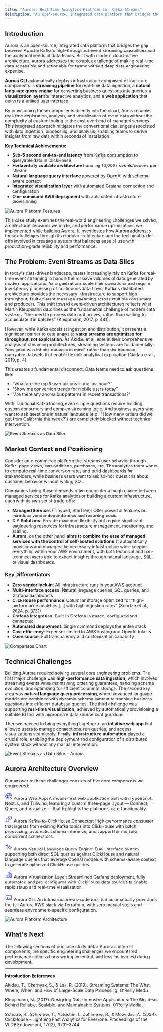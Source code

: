 ```yaml
---
title: "Aurora: Real-Time Analytics Platform for Kafka Streams"
description: "An open-source, integrated data platform that bridges the gap between Apache Kafka's high-throughput event streaming capabilities and the analytical needs of data teams."
---
```


## Introduction

Aurora is an open-source, integrated data platform that bridges the gap between Apache Kafka's high-throughput event streaming capabilities and the analytical needs of data teams. Built with modern cloud-native architecture, Aurora addresses the complex challenge of making real-time data accessible and actionable for teams without deep data engineering expertise.

**Aurora CLI** automatically deploys infrastructure composed of four core components: a **streaming pipeline** for real-time data ingestion, a **natural language query engine** for converting business questions into queries, a **visualization layer** for interactive analytics, and a **web application** that delivers a unified user interface.

By provisioning these components directly into the cloud, Aurora enables real-time exploration, analysis, and visualization of event data without the complexity of custom tooling or the cost overhead of managed services. This integrated approach mitigates the conventional challenges associated with data ingestion, processing, and analysis, enabling teams to derive insights from raw data within seconds of installation.

**Key Technical Achievements:**
- **Sub-5 second end-to-end latency** from Kafka consumption to queryable data in ClickHouse
- **Horizontally scalable architecture** handling 10,000+ events/second per stream
- **Natural language query interface** powered by OpenAI with schema-aware context
- **Integrated visualization layer** with automated Grafana connection and configuration
- **One-command AWS deployment** with automated infrastructure provisioning

![Aurora Platform Features](../../../assets/case-study/introduction/features-1.png)

This case study examines the real-world engineering challenges we solved, architectural decisions we made, and performance optimizations we implemented while building Aurora. It investigates how Aurora addresses these challenges through its modular architecture and the technical trade-offs involved in creating a system that balances ease of use with production-grade reliability and performance.

## The Problem: Event Streams as Data Silos

In today's data-driven landscape, teams increasingly rely on Kafka for real-time event streaming to handle the massive volumes of data generated by modern applications. As organizations scale their operations and require low-latency processing of continuous data flows, Kafka's distributed architecture provides the necessary infrastructure to support high-throughput, fault-tolerant message streaming across multiple consumers and producers. This shift toward event-driven architectures reflects what Martin Kleppmann describes as the fundamental challenge of modern data systems, "the need to process data as it arrives, rather than waiting to accumulate it in batches" (Kleppmann, 2017, p. 441).

However, while Kafka excels at ingestion and distribution, it presents a significant barrier to data analysis: **Kafka streams are optimized for throughput, not exploration.** As Akidau et al. note in their comprehensive analysis of streaming architectures, streaming systems are fundamentally "designed with infinite datasets in mind" rather than the bounded, queryable datasets that enable flexible analytical exploration (Akidau et al., 2019, p. 4).

This creates a fundamental disconnect. Data teams need to ask questions like:
- "What are the top 5 user actions in the last hour?"
- "Show me conversion trends for mobile users today"
- "Are there any anomalous patterns in recent transactions?"

With traditional Kafka tooling, even simple questions require building custom consumers and complex streaming logic. And business users who want to ask questions in natural language (e.g., "How many orders did we get from California this week?") are completely blocked without technical intervention.

![Event Streams as Data Silos](../../../assets/case-study/introduction/event-streams-as-data-silos.png)

## Market Context and Positioning

Consider an e-commerce platform that streams user behavior through Kafka: page views, cart additions, purchases, etc. The analytics team wants to compute real-time conversion rates and build dashboards for stakeholders, while business users want to ask ad-hoc questions about customer behavior without writing SQL.

Companies facing these demands often encounter a tough choice between managed services for Kafka analytics or building a custom infrastructure, each with its own set of trade-offs:

- **Managed Services** (Tinybird, StarTree): Offer powerful features but introduce vendor dependencies and recurring costs.
- **DIY Solutions**: Provide maximum flexibility but require significant engineering resources for infrastructure management, monitoring, and scaling.
- **Aurora**, on the other hand, **aims to combine the ease of managed services with the control of self-hosted solutions**. It automatically provisions and manages the necessary infrastructure while keeping everything within your AWS environment, with both technical and non-technical users able to extract insights through natural language, SQL, or visual dashboards.

### Key Differentiators
- **Zero vendor lock-in**: All infrastructure runs in your AWS account
- **Multi-interface access**: Natural language queries, SQL queries, and Grafana dashboards
- **ClickHouse performance**: Columnar storage optimized for "high-performance analytics [...] with high ingestion rates" (Schulze et al., 2024, p. 3731)
- **Grafana Integration**: Built-in Grafana instance, configured and connected
- **Automated deployment**: Single command deploys the entire stack
- **Cost efficiency**: Expenses limited to AWS hosting and OpenAI tokens
- **Open source**: Full transparency and customization capability

![Comparison Chart](../../../assets/case-study/introduction/comparison-chart.png)

## Technical Challenges

Building Aurora required solving several core engineering problems. The first major challenge was **high-performance data ingestion**, which involved streaming events while maintaining ordering guarantees, handling schema evolution, and optimizing for efficient columnar storage. The second key area was **natural language query processing**, where advanced language models are combined with dynamic schema context to translate business questions into efficient database queries. The third challenge was supporting **real-time visualization**, achieved by automatically provisioning a suitable BI tool with appropriate data source configurations.

Then we needed to bring everything together in an **intuitive web app** that allowed users to manage connections, run queries, and access visualizations seamlessly. Finally, **infrastructure automation** played a crucial role, enabling the deployment and configuration of a distributed system stack without any manual intervention.

![Event Streams as Data Silos - Aurora](../../../assets/case-study/introduction/event-streams-as-data-silos-aurora.png)

## Aurora Architecture Overview

Our answer to these challenges consists of five core components we engineered:
<div class="icon-list">
 <p>
    <svg xmlns="http://www.w3.org/2000/svg" width="24" height="24" viewBox="0 0 24 24"><g fill="none" stroke="#3d50f5" stroke-width="1.5"><path stroke-linecap="round" stroke-linejoin="round" d="M22 12c0-5.523-4.477-10-10-10S2 6.477 2 12s4.477 10 10 10"/><path stroke-linecap="round" stroke-linejoin="round" d="M13 2.05S16 6 16 12m-5 9.95S8 18 8 12s3-9.95 3-9.95M2.63 15.5H12m-9.37-7h18.74"/><path d="M21.879 17.917c.494.304.463 1.043-.045 1.101l-2.567.291l-1.151 2.312c-.228.459-.933.234-1.05-.334l-1.255-6.116c-.099-.48.333-.782.75-.525z" clip-rule="evenodd"/></g></svg>
    Aurora Web App: A mobile-first web application built with TypeScript, Next.js, and Tailwind, featuring a custom three-page layout — Connect, Query, and Visualize — that highlights the platform’s core functionality.
  </p>
  <p>
    <svg xmlns="http://www.w3.org/2000/svg" width="24" height="24" viewBox="0 0 24 24"><path fill="none" stroke="#3d50f5" stroke-linecap="round" stroke-width="1.5" d="M4.513 19.487c2.512 2.392 5.503 1.435 6.7.466c.618-.501.897-.825 1.136-1.065c.837-.777.784-1.555.24-2.177c-.219-.249-1.616-1.591-2.956-2.967c-.694-.694-1.172-1.184-1.582-1.58c-.547-.546-1.026-1.172-1.744-1.154c-.658 0-1.136.58-1.735 1.179c-.688.688-1.196 1.555-1.375 2.333c-.539 2.273.299 3.888 1.316 4.965Zm0 0L2 21.999M19.487 4.515c-2.513-2.394-5.494-1.42-6.69-.45c-.62.502-.898.826-1.138 1.066c-.837.778-.784 1.556-.239 2.178c.078.09.31.32.635.644m7.432-3.438c1.017 1.077 1.866 2.71 1.327 4.985c-.18.778-.688 1.645-1.376 2.334c-.598.598-1.077 1.179-1.735 1.179c-.718.018-1.09-.502-1.639-1.048m3.423-7.45L22 2m-5.936 9.964c-.41-.395-.994-.993-1.688-1.687c-.858-.882-1.74-1.75-2.321-2.325m4.009 4.012l-1.562 1.525m-3.99-3.984l1.543-1.553"/></svg>
    Aurora Kafka-to-ClickHouse Connector: High-performance consumer that ingests from existing Kafka topics into ClickHouse with batch processing, automatic schema inference, and support for multiple concurrent connections.
  </p>
  <p>
    <svg xmlns="http://www.w3.org/2000/svg" width="24" height="24" viewBox="0 0 24 24"><path fill="none" stroke="#3d50f5" stroke-linejoin="round" stroke-width="1.5" d="M15 19c1.2-3.678 2.526-5.005 6-6c-3.474-.995-4.8-2.322-6-6c-1.2 3.678-2.526 5.005-6 6c3.474.995 4.8 2.322 6 6Zm-8-9c.6-1.84 1.263-2.503 3-3c-1.737-.497-2.4-1.16-3-3c-.6 1.84-1.263 2.503-3 3c1.737.497 2.4 1.16 3 3Zm1.5 10c.3-.92.631-1.251 1.5-1.5c-.869-.249-1.2-.58-1.5-1.5c-.3.92-.631 1.251-1.5 1.5c.869.249 1.2.58 1.5 1.5Z"/></svg>
    Aurora Natural Language Query Engine: Dual-interface system supporting both direct SQL queries against ClickHouse and natural language queries that leverage OpenAI models with schema-aware context to generate optimized ClickHouse queries.
  </p>
  <p>
    <svg xmlns="http://www.w3.org/2000/svg" width="24" height="24" viewBox="0 0 24 24"><path fill="none" stroke="#3d50f5" stroke-linecap="round" stroke-linejoin="round" stroke-width="1.5" d="M6.209 12.324H4.401c-.579 0-1.048.47-1.048 1.048v6.83c0 .578.47 1.048 1.048 1.048H6.21c.58 0 1.049-.47 1.049-1.049v-6.829a1.05 1.05 0 0 0-1.049-1.049m6.694-9.573h-1.808c-.58 0-1.049.47-1.049 1.049V20.2c0 .58.47 1.049 1.05 1.049h1.807c.58 0 1.049-.47 1.049-1.049V3.8c0-.58-.47-1.049-1.05-1.049m6.696 5.176H17.79c-.58 0-1.049.47-1.049 1.05V20.2c0 .58.47 1.049 1.049 1.049h1.808a1.05 1.05 0 0 0 1.049-1.049V8.976c0-.58-.47-1.049-1.05-1.049"/></svg>
    Aurora Visualization Layer: Streamlined Grafana deployment, fully automated and pre-configured with ClickHouse data sources to enable rapid setup and real-time visualization.
  </p>
  <p>
    <svg xmlns="http://www.w3.org/2000/svg" width="24" height="24" viewBox="0 0 24 24"><path fill="none" stroke="#3d50f5" stroke-linecap="round" stroke-linejoin="round" stroke-width="1.5" d="M17 15h-5m-5-5l3 2.5L7 15m-4 .8V8.2c0-1.12 0-1.68.218-2.108c.192-.377.497-.682.874-.874C4.52 5 5.08 5 6.2 5h11.6c1.12 0 1.68 0 2.107.218c.377.192.683.497.875.874c.218.427.218.987.218 2.105v7.606c0 1.118 0 1.677-.218 2.104a2 2 0 0 1-.875.875c-.427.218-.986.218-2.104.218H6.197c-1.118 0-1.678 0-2.105-.218a2 2 0 0 1-.874-.875C3 17.48 3 16.92 3 15.8"/></svg>
    Aurora CLI: An infrastructure-as-code tool that automatically provisions the full Aurora AWS stack via Terraform, with zero manual steps and seamless environment-specific configuration.
  </p>
</div>

![Aurora Platform Architecture](../../../assets/case-study/introduction/aurora-platform-architecture.png)

## What's Next

The following sections of our case study detail Aurora's internal components, the specific engineering challenges we encountered, performance optimizations we implemented, and lessons learned during development.

---

**Introduction References**

Akidau, T., Chernyak, S., & Lax, R. (2019). Streaming Systems: The What, Where, When, and How of Large-Scale Data Processing. O'Reilly Media.

Kleppmann, M. (2017). Designing Data-Intensive Applications: The Big Ideas Behind Reliable, Scalable, and Maintainable Systems. O'Reilly Media.

Schulze, R., Schreiber, T., Yatsishin, I., Dahimene, R., & Milovidov, A. (2024). ClickHouse – Lightning Fast Analytics for Everyone. Proceedings of the VLDB Endowment, 17(12), 3731–3744.
